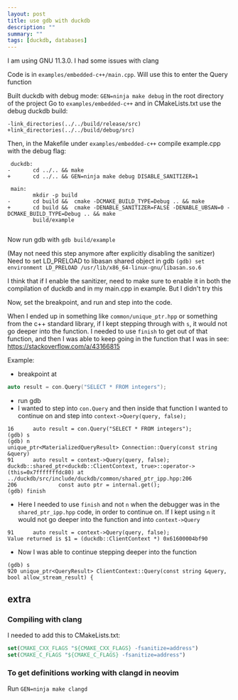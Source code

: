 ```yaml
---
layout: post
title: use gdb with duckdb
description: ""
summary: ""
tags: [duckdb, databases]
---
```


I am using GNU 11.3.0. I had some issues with clang

Code is in `examples/embedded-c++/main.cpp`. Will use this to enter the Query function

Built duckdb with debug mode: `GEN=ninja make debug` in the root directory of the project
Go to `examples/embedded-c++` and in CMakeLists.txt use the debug duckdb build:

```git
-link_directories(../../build/release/src)
+link_directories(../../build/debug/src)
```

Then, in the Makefile under `examples/embedded-c++` compile example.cpp with the debug
flag:

```git
 duckdb:
-       cd ../.. && make
+       cd ../.. && GEN=ninja make debug DISABLE_SANITIZER=1

 main:
        mkdir -p build
-       cd build &&  cmake -DCMAKE_BUILD_TYPE=Debug .. && make
+       cd build &&  cmake -DENABLE_SANITIZER=FALSE -DENABLE_UBSAN=0 -DCMAKE_BUILD_TYPE=Debug .. && make
        build/example


```

Now run gdb with `gdb build/example`

(May not need this step anymore after explicitly disabling the sanitizer)
Need to set LD_PRELOAD to libasan shared object in gdb
`(gdb) set environment LD_PRELOAD /usr/lib/x86_64-linux-gnu/libasan.so.6`

I think that if I enable the sanitizer, need to make sure to enable it in both
the compilation of duckdb and in my main.cpp in example. But I didn't try this

Now, set the breakpoint, and run and step into the code.

When I ended up in something like `common/unique_ptr.hpp` or something from the c++ standard library, if I kept stepping through with `s`, it would not go deeper into
the function.
I needed to use `finish` to get out of that function, and then I was able to keep going in the function that I was in
see: https://stackoverflow.com/a/43166815

Example:

- breakpoint at

```c++
auto result = con.Query("SELECT * FROM integers");
```

- run gdb
- I wanted to step into `con.Query` and then inside that function I wanted to continue on
  and step into `context->Query(query, false);`

```gdb
16		auto result = con.Query("SELECT * FROM integers");
(gdb) s
(gdb) n
unique_ptr<MaterializedQueryResult> Connection::Query(const string &query)
91		auto result = context->Query(query, false);
duckdb::shared_ptr<duckdb::ClientContext, true>::operator-> (this=0x7fffffffdc80) at ../duckdb/src/include/duckdb/common/shared_ptr_ipp.hpp:206
206				const auto ptr = internal.get();
(gdb) finish
```

- Here I needed to use `finish` and not `n` when the debugger was in the `shared_ptr_ipp.hpp` code, in order to continue on.
  If I kept using `n` it would not go deeper into the function and into `context->Query`

```gdb
91		auto result = context->Query(query, false);
Value returned is $1 = (duckdb::ClientContext *) 0x61600004bf90
```

- Now I was able to continue stepping deeper into the function

```gdb
(gdb) s
920	unique_ptr<QueryResult> ClientContext::Query(const string &query, bool allow_stream_result) {
```

## extra

### Compiling with clang

I needed to add this to CMakeLists.txt:

```cmake
set(CMAKE_CXX_FLAGS "${CMAKE_CXX_FLAGS} -fsanitize=address")
set(CMAKE_C_FLAGS "${CMAKE_C_FLAGS} -fsanitize=address")

```

### To get definitions working with clangd in neovim

Run `GEN=ninja make clangd`
